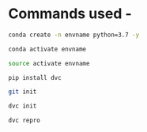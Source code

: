 # Commands used - 


```bash
conda create -n envname python=3.7 -y
```

```bash
conda activate envname
```

```bash
source activate envname
```

```bash
pip install dvc
```

```bash
git init
```

```bash
dvc init
```

```bash
dvc repro
```


